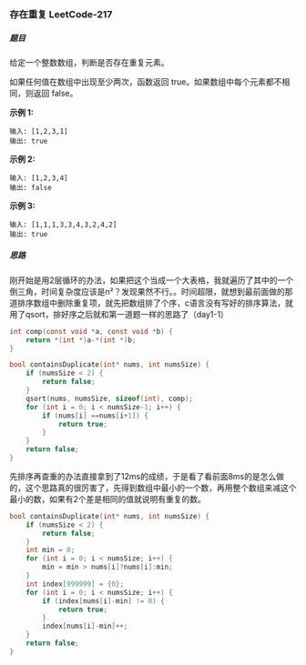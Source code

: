 ### 存在重复	LeetCode-217 

##### 题目

给定一个整数数组，判断是否存在重复元素。

如果任何值在数组中出现至少两次，函数返回 true。如果数组中每个元素都不相同，则返回 false。

**示例 1:**

```
输入: [1,2,3,1]
输出: true
```

**示例 2:**

```
输入: [1,2,3,4]
输出: false
```

**示例 3:**

```
输入: [1,1,1,3,3,4,3,2,4,2]
输出: true
```

##### 思路

刚开始是用2层循环的办法，如果把这个当成一个大表格，我就遍历了其中的一个倒三角，时间复杂度应该是n²？发现果然不行。。时间超限，就想到最前面做的那道排序数组中删除重复项，就先把数组排了个序，c语言没有写好的排序算法，就用了qsort，排好序之后就和第一道题一样的思路了（day1-1）

```c
int comp(const void *a, const void *b) {
    return *(int *)a-*(int *)b;
}

bool containsDuplicate(int* nums, int numsSize) {
    if (numsSize < 2) {
        return false;
    }
    qsort(nums, numsSize, sizeof(int), comp);
    for (int i = 0; i < numsSize-1; i++) {
        if (nums[i] ==nums[i+1]) {
            return true;
        }
    }
    return false;
}

```

先排序再查重的办法直接拿到了12ms的成绩，于是看了看前面8ms的是怎么做的，这个思路真的很厉害了，先得到数组中最小的一个数，再用整个数组来减这个最小的数，如果有2个差是相同的值就说明有重复的数。

```c
bool containsDuplicate(int* nums, int numsSize) {
    if (numsSize < 2) {
        return false;
    }
    int min = 0;
    for (int i = 0; i < numsSize; i++) {
        min = min > nums[i]?nums[i]:min;
    }
    int index[999999] = {0};
    for (int i = 0; i < numsSize; i++) {
        if (index[nums[i]-min] != 0) {
            return true;
        }
        index[nums[i]-min]++;
    }
    return false;
}
```
